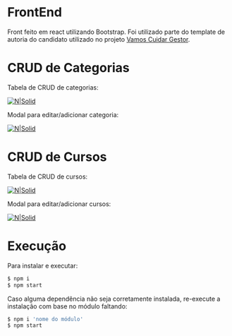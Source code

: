 # FrontEnd

Front feito em react utilizando Bootstrap. Foi utilizado parte do template de autoria do candidato utilizado no projeto [Vamos Cuidar Gestor](https://github.com/fga-eps-mds/2020.1-VC_Gestor-FrontEnd).

# CRUD de Categorias

Tabela de CRUD de categorias:

[![N|Solid](https://i.imgur.com/xddoW39.png)](https://i.imgur.com/xddoW39.png)

Modal para editar/adicionar categoria:

[![N|Solid](https://i.imgur.com/JWYZ7mD.png)](https://i.imgur.com/JWYZ7mD.png)

# CRUD de Cursos

Tabela de CRUD de cursos:

[![N|Solid](https://i.imgur.com/HMFnJo8.png)](https://i.imgur.com/HMFnJo8.png)

Modal para editar/adicionar cursos:

[![N|Solid](https://i.imgur.com/gQEbaPR.png)](https://i.imgur.com/gQEbaPR.png)

# Execução

Para instalar e executar:

```sh
$ npm i
$ npm start
```

Caso alguma dependência não seja corretamente instalada, re-execute a instalação com base no módulo faltando:

```sh
$ npm i 'nome do módulo'
$ npm start
```